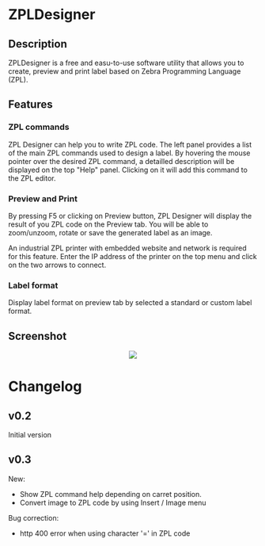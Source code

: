 # ZPLDesigner
## Description
ZPLDesigner is a free and easu-to-use software utility that allows you to create, preview and print label based on Zebra Programming Language (ZPL).

## Features
### ZPL commands
ZPL Designer can help you to write ZPL code. The left panel provides a list of the main ZPL commands used to design a label.
By hovering the mouse pointer over the desired ZPL command, a detailled description will be displayed on the top "Help" panel. Clicking on it will add this command to the ZPL editor.

### Preview and Print
By pressing F5 or clicking on Preview button, ZPL Designer will display the result of you ZPL code on the Preview tab. You will be able to zoom/unzoom, rotate or save the generated label as an image.

An industrial ZPL printer with embedded website and network is required for this feature. Enter the IP address of the printer on the top menu and click on the two arrows to connect.

### Label format
Display label format on preview tab by selected a standard or custom label format.

## Screenshot
<p align="center">
  <img src="https://static.wixstatic.com/media/9b4f86_9d30b7c9906b460e89fe45f8f5ca7e5f~mv2.png/v1/crop/x_3,y_0,w_1913,h_1040/fill/w_758,h_412,al_c,q_80,usm_0.66_1.00_0.01/9b4f86_9d30b7c9906b460e89fe45f8f5ca7e5f~mv2.webp">
</p>

# Changelog
## v0.2
Initial version

## v0.3
New:
- Show ZPL command help depending on carret position.
- Convert image to ZPL code by using Insert / Image menu

Bug correction:
- http 400 error when using character '=' in ZPL code

